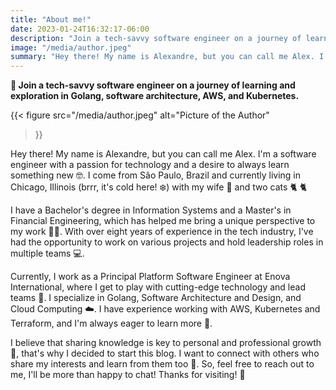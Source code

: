 ```yaml
---
title: "About me!"
date: 2023-01-24T16:32:17-06:00
description: "Join a tech-savvy software engineer on a journey of learning and exploration in Golang, software architecture, AWS, and Kubernetes"
image: "/media/author.jpeg"
summary: "Hey there! My name is Alexandre, but you can call me Alex. I'm a software engineer with a passion for technology and a desire to always learn something new. I come from São Paulo, Brazil and currently living in Chicago, Illinois..."
---
```


**🚀 Join a tech-savvy software engineer on a journey of learning and exploration in Golang, software architecture, AWS, and Kubernetes.**

{{< figure
  src="/media/author.jpeg"
  alt="Picture of the Author"
>}}

Hey there! My name is Alexandre, but you can call me Alex. I'm a software engineer with a passion for technology and a desire to always learn something new 🤓. I come from São Paulo, Brazil and currently living in Chicago, Illinois (brrr, it's cold here! ❄️) with my wife 💍 and two cats 🐈 🐈

I have a Bachelor's degree in Information Systems and a Master's in Financial Engineering, which has helped me bring a unique perspective to my work 🧑‍🎓. With over eight years of experience in the tech industry, I've had the opportunity to work on various projects and hold leadership roles in multiple teams 💻.

Currently, I work as a Principal Platform Software Engineer at Enova International, where I get to play with cutting-edge technology and lead teams 🚀. I specialize in Golang, Software Architecture and Design, and Cloud Computing ☁️. I have experience working with AWS, Kubernetes and Terraform, and I'm always eager to learn more 🤩.

I believe that sharing knowledge is key to personal and professional growth 🧠, that's why I decided to start this blog. I want to connect with others who share my interests and learn from them too 🤝. So, feel free to reach out to me, I'll be more than happy to chat! Thanks for visiting! 👋
